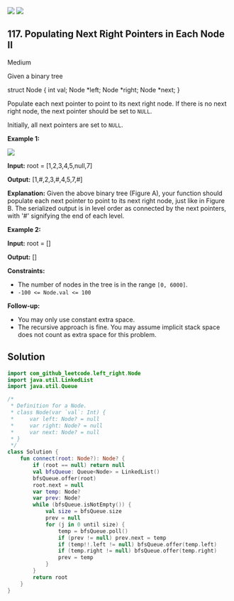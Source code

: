 [![](https://img.shields.io/github/stars/LeetCode-Top-Interview-150/LeetCode-Top-Interview-150?label=Stars&style=flat-square)](https://github.com/LeetCode-Top-Interview-150/LeetCode-Top-Interview-150)
[![](https://img.shields.io/github/forks/LeetCode-Top-Interview-150/LeetCode-Top-Interview-150?label=Fork%20me%20on%20GitHub%20&style=flat-square)](https://github.com/LeetCode-Top-Interview-150/LeetCode-Top-Interview-150/fork)

## 117\. Populating Next Right Pointers in Each Node II

Medium

Given a binary tree

struct Node { int val; Node \*left; Node \*right; Node \*next; }

Populate each next pointer to point to its next right node. If there is no next right node, the next pointer should be set to `NULL`.

Initially, all next pointers are set to `NULL`.

**Example 1:**

![](https://assets.leetcode.com/uploads/2019/02/15/117_sample.png)

**Input:** root = [1,2,3,4,5,null,7]

**Output:** [1,#,2,3,#,4,5,7,#]

**Explanation:** Given the above binary tree (Figure A), your function should populate each next pointer to point to its next right node, just like in Figure B. The serialized output is in level order as connected by the next pointers, with '#' signifying the end of each level.

**Example 2:**

**Input:** root = []

**Output:** []

**Constraints:**

*   The number of nodes in the tree is in the range `[0, 6000]`.
*   `-100 <= Node.val <= 100`

**Follow-up:**

*   You may only use constant extra space.
*   The recursive approach is fine. You may assume implicit stack space does not count as extra space for this problem.

## Solution

```kotlin
import com_github_leetcode.left_right.Node
import java.util.LinkedList
import java.util.Queue

/*
 * Definition for a Node.
 * class Node(var `val`: Int) {
 *     var left: Node? = null
 *     var right: Node? = null
 *     var next: Node? = null
 * }
 */
class Solution {
    fun connect(root: Node?): Node? {
        if (root == null) return null
        val bfsQueue: Queue<Node> = LinkedList()
        bfsQueue.offer(root)
        root.next = null
        var temp: Node?
        var prev: Node?
        while (bfsQueue.isNotEmpty()) {
            val size = bfsQueue.size
            prev = null
            for (j in 0 until size) {
                temp = bfsQueue.poll()
                if (prev != null) prev.next = temp
                if (temp!!.left != null) bfsQueue.offer(temp.left)
                if (temp.right != null) bfsQueue.offer(temp.right)
                prev = temp
            }
        }
        return root
    }
}
```